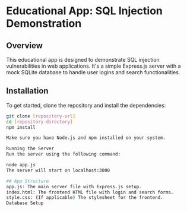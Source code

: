 # Educational App: SQL Injection Demonstration

## Overview
This educational app is designed to demonstrate SQL injection vulnerabilities in web applications. It's a simple Express.js server with a mock SQLite database to handle user logins and search functionalities.

## Installation

To get started, clone the repository and install the dependencies:

```bash
git clone [repository-url]
cd [repository-directory]
npm install

Make sure you have Node.js and npm installed on your system.

Running the Server
Run the server using the following command:

node app.js
The server will start on localhost:3000

## App Structure
app.js: The main server file with Express.js setup.
index.html: The frontend HTML file with login and search forms.
style.css: (If applicable) The stylesheet for the frontend.
Database Setup